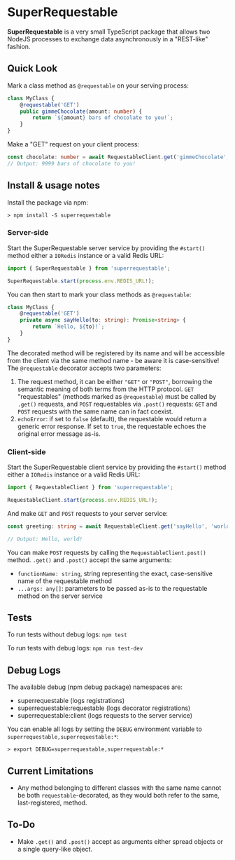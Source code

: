 # SuperRequestable

**SuperRequestable** is a very small TypeScript package that allows two NodeJS processes to exchange data asynchronously in a "REST-like" fashion.

## Quick Look

Mark a class method as `@requestable` on your serving process:

```typescript
class MyClass {
    @requestable('GET')
    public gimmeChocolate(amount: number) {
        return `${amount} bars of chocolate to you!`;
    }
}
```

Make a "GET" request on your client process:

```typescript
const chocolate: number = await RequestableClient.get('gimmeChocolate', 9999); 
// Output: 9999 bars of chocolate to you!
```

## Install & usage notes

Install the package via npm:

`> npm install -S superrequestable`

### Server-side

Start the SuperRequestable server service by providing the `#start()` method either a `IORedis` instance or a valid Redis URL:

```typescript
import { SuperRequestable } from 'superrequestable';

SuperRequestable.start(process.env.REDIS_URL!);
```

You can then start to mark your class methods as `@requestable`:

```typescript
class MyClass {
    @requestable('GET')
    private async sayHello(to: string): Promise<string> {
        return `Hello, ${to}!`;
    }
}
```

The decorated method will be registered by its name and will be accessible from the client via the same method name - be aware it is case-sensitive!
The `@requestable` decorator accepts two parameters:

1. The request method, it can be either `"GET"` or `"POST"`, borrowing the semantic meaning of both terms from the HTTP protocol. `GET` "requestables" (methods marked as `@requestable`) must be called by `.get()` requests, and `POST` requestables via `.post()` requests: `GET` and `POST` requests with the same name can in fact coexist.
2. `echoError`: if set to `false` (default), the requestable would return a generic error response. If set to `true`, the requestable echoes the original error message as-is.

### Client-side

Start the SuperRequestable client service by providing the `#start()` method either a `IORedis` instance or a valid Redis URL:

```typescript
import { RequestableClient } from 'superrequestable';

RequestableClient.start(process.env.REDIS_URL!);
```

And make `GET` and `POST` requests to your server service:

```typescript
const greeting: string = await RequestableClient.get('sayHello', 'world');

// Output: Hello, world!
```

You can make `POST` requests by calling the `RequestableClient.post()` method. `.get()` and `.post()` accept the same arguments:

- `functionName: string`, string representing the exact, case-sensitive name of the requestable method
- `...args: any[]`: parameters to be passed as-is to the requestable method on the server service

## Tests

To run tests without debug logs:
`npm test`

To run tests with debug logs:
`npm run test-dev`

## Debug Logs

The available debug (npm debug package) namespaces are:

- superrequestable (logs registrations)
- superrequestable:requestable (logs decorator registrations)
- superrequestable:client (logs requests to the server service)

You can enable all logs by setting the `DEBUG` environment variable to `superrequestable,superrequestable:*`:

`> export DEBUG=superrequestable,superrequestable:*`

## Current Limitations

- Any method belonging to different classes with the same name cannot be both `requestable`-decorated, as they would both refer to the same, last-registered, method.

## To-Do

- Make `.get()` and `.post()` accept as arguments either spread objects or a single query-like object.
